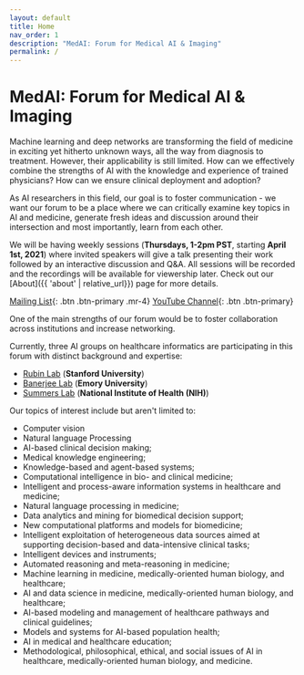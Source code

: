 ```yaml
---
layout: default
title: Home
nav_order: 1
description: "MedAI: Forum for Medical AI & Imaging"
permalink: /
---
```


# MedAI: Forum for Medical AI & Imaging

Machine learning and deep networks are transforming the field of medicine in exciting yet hitherto unknown ways, all the way from diagnosis to treatment. However, their applicability is still limited. How can we effectively combine the strengths of AI with the knowledge and experience of trained physicians? How can we ensure clinical deployment and adoption? 

As AI researchers in this field, our goal is to foster communication - we want our forum to be a place where we can critically examine key topics in AI and medicine, generate fresh ideas and discussion around their intersection and most importantly, learn from each other.

We will be having weekly sessions (**Thursdays, 1-2pm PST**, starting **April 1st, 2021**) where invited speakers will give a talk presenting their work followed by an interactive discussion and Q&A. All sessions will be recorded and the recordings will be available for viewership later. Check out our [About]({{ 'about' | relative_url}}) page for more details.

[Mailing List](https://mailman.stanford.edu/mailman/listinfo/medai_announce){: .btn .btn-primary .mr-4} 
[YouTube Channel](https://www.youtube.com/channel/UCOkkljs06NPPkjNysCdQV4w){: .btn .btn-primary}

One of the main strengths of our forum would be to foster collaboration across institutions and increase networking. 

Currently, three AI groups on healthcare informatics are participating in this forum with distinct background and expertise: 
- [Rubin Lab](https://rubinlab.stanford.edu) (**Stanford University**)
- [Banerjee Lab](https://sites.google.com/stanford.edu/imon-banerjee-stanford/home?authuser=0) (**Emory University**)
- [Summers Lab](https://www.cc.nih.gov/meet-our-doctors/rsummers.html) (**National Institute of Health (NIH)**)

Our topics of interest include but aren't limited to:
-	Computer vision
-	Natural language Processing
-	AI-based clinical decision making;
-	Medical knowledge engineering;
-	Knowledge-based and agent-based systems;
-	Computational intelligence in bio- and clinical medicine;
-	Intelligent and process-aware information systems in healthcare and medicine;
-	Natural language processing in medicine;
-	Data analytics and mining for biomedical decision support;
-	New computational platforms and models for biomedicine;
-	Intelligent exploitation of heterogeneous data sources aimed at supporting decision-based and data-intensive clinical tasks;
-	Intelligent devices and instruments;
-	Automated reasoning and meta-reasoning in medicine;
-	Machine learning in medicine, medically-oriented human biology, and healthcare;
-	AI and data science in medicine, medically-oriented human biology, and healthcare;
-	AI-based modeling and management of healthcare pathways and clinical guidelines;
-	Models and systems for AI-based population health;
-	AI in medical and healthcare education;
-	Methodological, philosophical, ethical, and social issues of AI in healthcare, medically-oriented human biology, and medicine.

